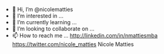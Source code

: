 - 👋 Hi, I’m @nicolematties 
- 👀 I’m interested in ...
- 🌱 I’m currently learning ...
- 💞️ I’m looking to collaborate on ...
- 📫 How to reach me ... http://linkedin.com/in/nmattiesmba
https://twitter.com/nicole_matties
Nicole Matties
<!---
nicolematties/nicolematties is a ✨ special ✨ repository because its `README.md` (this file) appears on your GitHub profile.
You can click the Preview link to take a look at your changes.
--->
